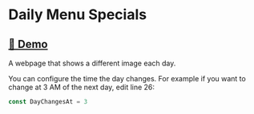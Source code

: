 # Daily Menu Specials 

## [🔗 Demo](https://ericfortis.github.io/web-projects/daily-menu-specials/)

A webpage that shows a different image each day.

You can configure the time the day changes. For example if you want to
change at 3 AM of the next day, edit line 26:
```js
const DayChangesAt = 3
```

